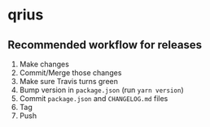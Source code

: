 # qrius

## Recommended workflow for releases

1. Make changes
1. Commit/Merge those changes
1. Make sure Travis turns green
1. Bump version in `package.json` (run `yarn version`)
1. Commit `package.json` and `CHANGELOG.md` files
1. Tag
1. Push
